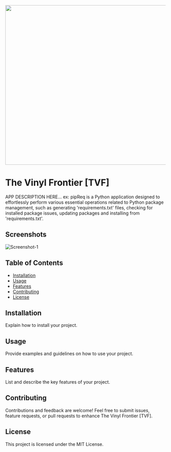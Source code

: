 <p align="center">
  <img width="660" height="500" src="https://i.ibb.co/bJf6vst/The-Vinyl-Frontier-3.png">
</p>

# The Vinyl Frontier [TVF]

APP DESCRIPTION HERE... ex: pipReq is a Python application designed to effortlessly perform various essential operations related to Python package management, such as generating 'requirements.txt' files, checking for installed package issues, updating packages and installing from 'requirements.txt'. 

## Screenshots 

<img src="INSERT.SCREENSHOT.IMAGE.URL.HERE.png" alt="Screenshot-1" border="0"> 

## Table of Contents 

- [Installation](#installation) 
- [Usage](#usage) 
- [Features](#features) 
- [Contributing](#contributing) 
- [License](#license) 

## Installation 

Explain how to install your project. 

## Usage 

Provide examples and guidelines on how to use your project. 

## Features 

List and describe the key features of your project. 

## Contributing 

Contributions and feedback are welcome! Feel free to submit issues, feature requests, or pull requests to enhance The Vinyl Frontier [TVF]. 

## License 

This project is licensed under the MIT License. 